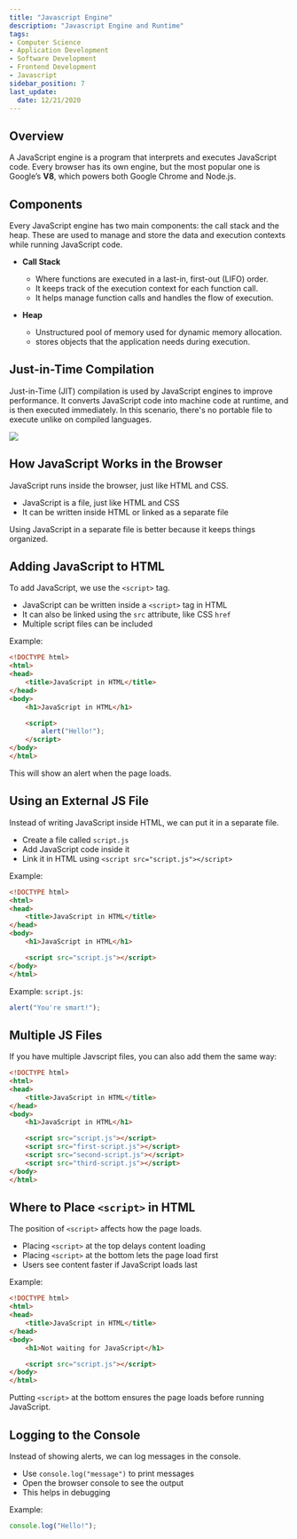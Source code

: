 ```yaml
---
title: "Javascript Engine"
description: "Javascript Engine and Runtime"
tags: 
- Computer Science
- Application Development
- Software Development
- Frontend Development
- Javascript
sidebar_position: 7
last_update:
  date: 12/21/2020
---
```


## Overview  

A JavaScript engine is a program that interprets and executes JavaScript code. Every browser has its own engine, but the most popular one is Google’s **V8**, which powers both Google Chrome and Node.js.

## Components  

Every JavaScript engine has two main components: the call stack and the heap. These are used to manage and store the data and execution contexts while running JavaScript code.

- **Call Stack**  
  - Where functions are executed in a last-in, first-out (LIFO) order.  
  - It keeps track of the execution context for each function call.  
  - It helps manage function calls and handles the flow of execution.

- **Heap**  
  - Unstructured pool of memory used for dynamic memory allocation.  
  - stores objects that the application needs during execution.

## Just-in-Time Compilation  

Just-in-Time (JIT) compilation is used by JavaScript engines to improve performance. It converts JavaScript code into machine code at runtime, and is then executed immediately. In this scenario, there's no portable file to execute unlike on compiled languages.

<div class="img-center"> 

![](/img/docs/compile-interpret-jit.png)

</div>

## How JavaScript Works in the Browser

JavaScript runs inside the browser, just like HTML and CSS. 

- JavaScript is a file, just like HTML and CSS
- It can be written inside HTML or linked as a separate file

Using JavaScript in a separate file is better because it keeps things organized.

## Adding JavaScript to HTML

To add JavaScript, we use the `<script>` tag.

- JavaScript can be written inside a `<script>` tag in HTML
- It can also be linked using the `src` attribute, like CSS `href`
- Multiple script files can be included

Example:

```html
<!DOCTYPE html>
<html>
<head>
    <title>JavaScript in HTML</title>
</head>
<body>
    <h1>JavaScript in HTML</h1>

    <script>
        alert("Hello!");
    </script>
</body>
</html>
```

This will show an alert when the page loads.

## Using an External JS File

Instead of writing JavaScript inside HTML, we can put it in a separate file.

- Create a file called `script.js`
- Add JavaScript code inside it
- Link it in HTML using `<script src="script.js"></script>`

Example:

```html
<!DOCTYPE html>
<html>
<head>
    <title>JavaScript in HTML</title>
</head>
<body>
    <h1>JavaScript in HTML</h1>

    <script src="script.js"></script>
</body>
</html>
```

Example: `script.js`:

```js
alert("You're smart!");
```

## Multiple JS Files 

If you have multiple Javscript files, you can also add them the same way:


```html
<!DOCTYPE html>
<html>
<head>
    <title>JavaScript in HTML</title>
</head>
<body>
    <h1>JavaScript in HTML</h1>

    <script src="script.js"></script>
    <script src="first-script.js"></script>
    <script src="second-script.js"></script>
    <script src="third-script.js"></script>
</body>
</html>
```

## Where to Place `<script>` in HTML

The position of `<script>` affects how the page loads.

- Placing `<script>` at the top delays content loading
- Placing `<script>` at the bottom lets the page load first
- Users see content faster if JavaScript loads last

Example:

```html
<!DOCTYPE html>
<html>
<head>
    <title>JavaScript in HTML</title>
</head>
<body>
    <h1>Not waiting for JavaScript</h1>

    <script src="script.js"></script>
</body>
</html>
```

Putting `<script>` at the bottom ensures the page loads before running JavaScript.

## Logging to the Console

Instead of showing alerts, we can log messages in the console.

- Use `console.log("message")` to print messages
- Open the browser console to see the output
- This helps in debugging

Example:

```js
console.log("Hello!");
```
